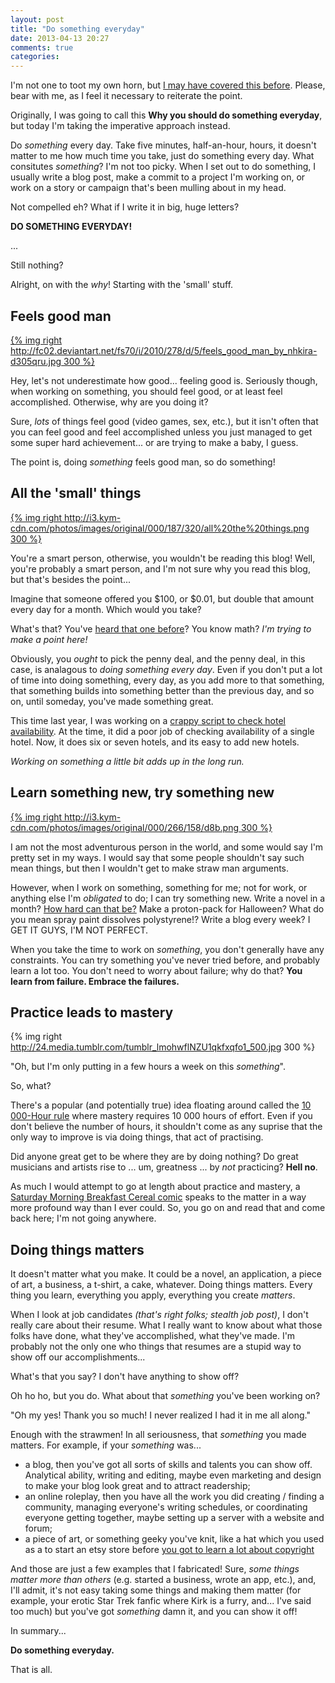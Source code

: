 ```yaml
---
layout: post
title: "Do something everyday"
date: 2013-04-13 20:27
comments: true
categories: 
---
```


I'm not one to toot my own horn, but [I may have covered this before](/2012/06/04/the-importance-of-doing/). Please, bear with me, as I feel it necessary to reiterate the point.

Originally, I was going to call this **Why you should do something everyday**, but today I'm taking the imperative approach instead.

Do *something* every day. Take five minutes, half-an-hour, hours, it doesn't matter to me how much time you take, just do something every day. What consitutes *something*? I'm not too picky. When I set out to do something, I usually write a blog post, make a commit to a project I'm working on, or work on a story or campaign that's been mulling about in my head.

Not compelled eh? What if I write it in big, huge letters?

**DO SOMETHING EVERYDAY!**

...

Still nothing?

Alright, on with the *why*! Starting with the 'small' stuff.

## Feels good man

[{% img right http://fc02.deviantart.net/fs70/i/2010/278/d/5/feels_good_man_by_nhkira-d305qru.jpg 300 %}](http://nhkira.deviantart.com/art/FEELS-GOOD-MAN-181666506)

Hey, let's not underestimate how good... feeling good is. Seriously though, when working on something, you should feel good, or at least feel accomplished. Otherwise, why are you doing it?

Sure, *lots* of things feel good (video games, sex, etc.), but it isn't often that you can feel good and feel accomplished unless you just managed to get some super hard achievement... or are trying to make a baby, I guess.

The point is, doing *something* feels good man, so do something!

## All the 'small' things

[{% img right http://i3.kym-cdn.com/photos/images/original/000/187/320/all%20the%20things.png 300 %}](http://knowyourmeme.com/photos/187320-x-all-the-y)

You're a smart person, otherwise, you wouldn't be reading this blog! Well, you're probably a smart person, and I'm not sure why you read this blog, but that's besides the point...

Imagine that someone offered you $100, or $0.01, but double that amount every day for a month. Which would you take?

What's that? You've [heard that one before](http://en.wikipedia.org/wiki/Wheat_and_chessboard_problem)? You know math? *I'm trying to make a point here!*

Obviously, you *ought* to pick the penny deal, and the penny deal, in this case, is analagous to *doing something every day*. Even if you don't put a lot of time into doing something, every day, as you add more to that something, that something builds into something better than the previous day, and so on, until someday, you've made something great.

This time last year, I was working on a [crappy script to check hotel availability](https://github.com/nt3rp/Hotel-Tracker). At the time, it did a poor job of checking availability of a single hotel. Now, it does six or seven hotels, and its easy to add new hotels.

*Working on something a little bit adds up in the long run.*

## Learn something new, try something new

[{% img right http://i3.kym-cdn.com/photos/images/original/000/266/158/d8b.png 300 %}](http://knowyourmeme.com/photos/266158-challenge-accepted)

I am not the most adventurous person in the world, and some would say I'm pretty set in my ways. I would say that some people shouldn't say such mean things, but then I wouldn't get to make straw man arguments.

However, when I work on something, something for me; not for work, or anything else I'm *obligated* to do; I can try something new. Write a novel in a month? [How hard can that be?](/2012/12/02/how-to-write-in-fifty-thousand-words-or-more/) Make a proton-pack for Halloween? What do you mean spray paint dissolves polystyrene!? Write a blog every week? I GET IT GUYS, I'M NOT PERFECT.

When you take the time to work on *something*, you don't generally have any constraints. You can try something you've never tried before, and probably learn a lot too. You don't need to worry about failure; why do that? **You learn from failure. Embrace the failures.**

## Practice leads to mastery

{% img right http://24.media.tumblr.com/tumblr_lmohwflNZU1qkfxqfo1_500.jpg 300 %}

"Oh, but I'm only putting in a few hours a week on this *something*".

So, what?

There's a popular (and potentially true) idea floating around called the [10 000-Hour rule](http://en.wikipedia.org/wiki/Outliers_%28book%29) where mastery requires 10 000 hours of effort. Even if you don't believe the number of hours, it shouldn't come as any suprise that the only way to improve is via doing things, that act of practising.

Did anyone great get to be where they are by doing nothing? Do great musicians and artists rise to ... um, greatness ... by *not* practicing? **Hell no**.

As much I would attempt to go at length about practice and mastery, a [Saturday Morning Breakfast Cereal comic](http://www.smbc-comics.com/?id=2722) speaks to the matter in a way more profound way than I ever could. So, you go on and read that and come back here; I'm not going anywhere.

## Doing things matters

It doesn't matter what you make. It could be a novel, an application, a piece of art, a business, a t-shirt, a cake, whatever. Doing things matters. Every thing you learn, everything you apply, everything you create *matters*.

When I look at job candidates *(that's right folks; stealth job post)*, I don't really care about their resume. What I really want to know about what those folks have done, what they've accomplished, what they've made. I'm probably not the only one who things that resumes are a stupid way to show off our accomplishments...

What's that you say? I don't have anything to show off?

Oh ho ho, but you do. What about that *something* you've been working on?

"Oh my yes! Thank you so much! I never realized I had it in me all along."

Enough with the strawmen! In all seriousness, that *something* you made matters. For example, if your *something* was...

- a blog, then you've got all sorts of skills and talents you can show off. Analytical ability, writing and editing, maybe even marketing and design to make your blog look great and to attract readership;
- an online roleplay, then you have all the work you did creating / finding a community, managing everyone's writing schedules, or coordinating everyone getting together, maybe setting up a server with a website and forum;
- a piece of art, or something geeky you've knit, like a hat which you used as a to start an etsy store before [you got to learn a lot about copyright](http://io9.com/fox-bans-the-sale-of-unlicensed-jayne-hats-from-firefly-471820413)

And those are just a few examples that I fabricated! Sure, *some things matter more than others* (e.g. started a business, wrote an app, etc.), and, I'll admit, it's not easy taking some things and making them matter (for example, your erotic Star Trek fanfic where Kirk is a furry, and... I've said too much) but you've got *something* damn it, and you can show it off!

In summary...

**Do something everyday.**

That is all.
